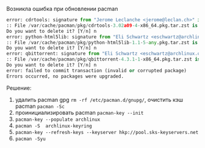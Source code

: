 Возникла ошибка при обновлении pacman
```python
error: cdrtools: signature from "Jerome Leclanche <jerome@leclan.ch>" is unknown trust
:: File /var/cache/pacman/pkg/cdrtools-3.02a09-4-x86_64.pkg.tar.zst is corrupted (invalid or corrupted package (PGP signature)).
Do you want to delete it? [Y/n] n
error: python-html5lib: signature from "Eli Schwartz <eschwartz@archlinux.org>" is unknown trust
:: File /var/cache/pacman/pkg/python-html5lib-1.1-5-any.pkg.tar.zst is corrupted (invalid or corrupted package (PGP signature)).
Do you want to delete it? [Y/n] n
error: qbittorrent: signature from "Eli Schwartz <eschwartz@archlinux.org>" is unknown trust
:: File /var/cache/pacman/pkg/qbittorrent-4.3.1-1-x86_64.pkg.tar.zst is corrupted (invalid or corrupted package (PGP signature)).
Do you want to delete it? [Y/n] n
error: failed to commit transaction (invalid or corrupted package)
Errors occurred, no packages were upgraded.
```

Решение:
1) удалить pacman gpg `rm -rf /etc/pacman.d/gnupg/`,
   очистить кэш pacman `pacman -Sc`
2) проинициализировать pacman `pacman-key --init`
3) `pacman-key --populate archlinux`
4) `pacman -S  archlinux-keyring`
5) `pacman-key --refresh-keys --keyserver hkp://pool.sks-keyservers.net`
6) `pacman -Syu`
